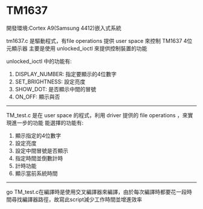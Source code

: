 # TM1637
開發環境:Cortex A9(Samsung 4412)嵌入式系統

tm1637.c
是驅動程式，有file operations 提供 user space 來控制 TM1637 4位元顯示器
主要是使用 unlocked_ioctl 來提供控制裝置的功能

unlocked_ioctl 中的功能有:
1. DISPLAY_NUMBER: 指定要顯示的4位數字
2. SET_BRIGHTNESS: 設定亮度
3. SHOW_DOT:       是否顯示中間的冒號
4. ON_OFF:         顯示與否
   
************************************************************************
TM_test.c
是在 user space 的程式，利用 driver 提供的 file operations ，來實現進一步的功能
能選擇的功能有:
1. 顯示指定的4位數字
2. 設定亮度
3. 設定中間冒號是否顯示
4. 指定時間並倒數計時
5. 計時功能
6. 顯示當前系統時間

************************************************************************
go
TM_test.c在編譯時是使用交叉編譯器來編譯，由於每次編譯時都要花一段時間尋找編譯器路徑，故寫此script減少工作時間並增進效率
